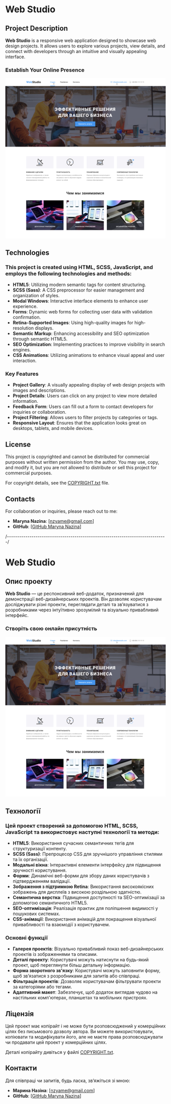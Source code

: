 # Web Studio

## Project Description

**Web Studio** is a responsive web application designed to showcase web design projects. It allows users to explore various projects, view details, and connect with developers through an intuitive and visually appealing interface.

### Establish Your Online Presence

![WebStudio](public/1.jpg)

## Technologies

### This project is created using **HTML**, **SCSS**, **JavaScript**, and employs the following technologies and methods:

- **HTML5**: Utilizing modern semantic tags for content structuring.
- **SCSS (Sass)**: A CSS preprocessor for easier management and organization of styles.
- **Modal Windows**: Interactive interface elements to enhance user experience.
- **Forms**: Dynamic web forms for collecting user data with validation confirmation.
- **Retina-Supported Images**: Using high-quality images for high-resolution displays.
- **Semantic Markup**: Enhancing accessibility and SEO optimization through semantic HTML5.
- **SEO Optimization**: Implementing practices to improve visibility in search engines.
- **CSS Animations**: Utilizing animations to enhance visual appeal and user interaction.

### Key Features

- **Project Gallery**: A visually appealing display of web design projects with images and descriptions.
- **Project Details**: Users can click on any project to view more detailed information.
- **Feedback Form**: Users can fill out a form to contact developers for inquiries or collaboration.
- **Project Filtering**: Allows users to filter projects by categories or tags.
- **Responsive Layout**: Ensures that the application looks great on desktops, tablets, and mobile devices.

## License

This project is copyrighted and cannot be distributed for commercial purposes without written permission from the author. You may use, copy, and modify it, but you are not allowed to distribute or sell this project for commercial purposes.

For copyright details, see the [COPYRIGHT.txt](public/COPYRIGHT.txt) file.

## Contacts

For collaboration or inquiries, please reach out to me:

- **Maryna Nazina**: [nzyame@gmail.com]
- **GitHub**: [[GitHub Maryna Nazina](https://github.com/nazinamari)]

/------------------------------------------------------------------------------/

# Web Studio

## Опис проекту

**Web Studio** — це респонсивний веб-додаток, призначений для демонстрації веб-дизайнерських проектів. Він дозволяє користувачам досліджувати різні проекти, переглядати деталі та зв’язуватися з розробниками через інтуїтивно зрозумілий та візуально привабливий інтерфейс.

### Створіть свою онлайн присутність

![WebStudio](public/1.jpg)

## Технології

### Цей проект створений за допомогою **HTML**, **SCSS**, **JavaScript** та використовує наступні технології та методи:

- **HTML5**: Використання сучасних семантичних тегів для структуризації контенту.
- **SCSS (Sass)**: Препроцесор CSS для зручнішого управління стилями та їх організації.
- **Модальні вікна**: Інтерактивні елементи інтерфейсу для підвищення зручності користування.
- **Форми**: Динамічні веб-форми для збору даних користувачів з підтвердженням валідації.
- **Зображення з підтримкою Retina**: Використання високоякісних зображень для дисплеїв з високою роздільною здатністю.
- **Семантична верстка**: Підвищення доступності та SEO-оптимізації за допомогою семантичного HTML5.
- **SEO-оптимізація**: Реалізація практик для поліпшення видимості у пошукових системах.
- **CSS-анімації**: Використання анімацій для покращення візуальної привабливості та взаємодії з користувачем.

### Основні функції

- **Галерея проектів**: Візуально привабливий показ веб-дизайнерських проектів із зображеннями та описами.
- **Деталі проекту**: Користувачі можуть натиснути на будь-який проект, щоб переглянути більш детальну інформацію.
- **Форма зворотного зв'язку**: Користувачі можуть заповнити форму, щоб зв’язатися з розробниками для запитів або співпраці.
- **Фільтрація проектів**: Дозволяє користувачам фільтрувати проекти за категоріями або тегами.
- **Адаптивний макет**: Забезпечує, щоб додаток виглядав чудово на настільних комп'ютерах, планшетах та мобільних пристроях.

## Ліцензія

Цей проект має копірайт і не може бути розповсюджений у комерційних цілях без письмового дозволу автора. Ви можете використовувати, копіювати та модифікувати його, але не маєте права розповсюджувати чи продавати цей проект у комерційних цілях.

Деталі копірайту дивіться у файлі [COPYRIGHT.txt](public/COPYRIGHT.txt).

## Контакти

Для співпраці чи запитів, будь ласка, зв’яжіться зі мною:

- **Марина Назіна**: [nzyame@gmail.com]
- **GitHub**: [[GitHub Maryna Nazina](https://github.com/nazinamari)]
